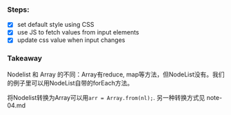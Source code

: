 ### Steps:
- [x] set default style using CSS
- [x] use JS to fetch values from input elements
- [x] update css value when input changes

### Takeaway
Nodelist 和 Array 的不同：Array有reduce, map等方法，但NodeList没有。我们的例子里可以用NodeList自带的forEach方法。

将Nodelist转换为Array可以用`arr = Array.from(nl);`. 另一种转换方式见 note-04.md